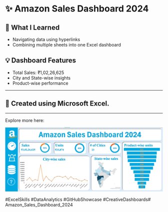 # ✨ Amazon Sales Dashboard 2024

## 🔗 What I Learned
- Navigating data using hyperlinks
- Combining multiple sheets into one Excel dashboard

## 💡 Dashboard Features
- Total Sales: ₹1,02,26,625
- City and State-wise insights
- Product-wise performance

---

## 🎯 Created using Microsoft Excel.

---

Explore more here:

 <img src="https://github.com/arunsoni-007/Amazon_Sales_Dashboard_2024/blob/main/Amazon_Sales_Dashboard_2024.png" alt="Amazon Sales Dashboard" width="600">

#ExcelSkills #DataAnalytics #GitHubShowcase #CreativeDashboards# Amazon_Sales_Dashboard_2024


